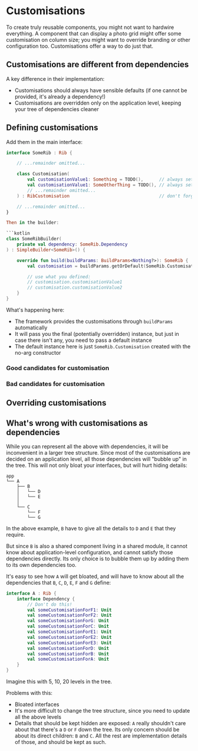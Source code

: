 # Customisations

To create truly reusable components, you might not want to hardwire everything. A component that can display a photo grid might offer some customisation on column size; you might want to override branding or other configuration too. Customisations offer a way to do just that.


## Customisations are different from dependencies

A key difference in their implementation:
- Customisations should always have sensible defaults (if one cannot be provided, it's already a dependency!)
- Customisations are overridden only on the application level, keeping your tree of dependencies cleaner


## Defining customisations

Add them in the main interface:

```kotlin
interface SomeRib : Rib {

    // ...remainder omitted...

    class Customisation(
        val customisationValue1: Something = TODO(),      // always set a default value!
        val customisationValue1: SomeOtherThing = TODO(), // always set a default value!
        // ...remainder omitted...
    ) : RibCustomisation                                  // don't forget to extend this marker interface

    // ...remainder omitted...
}

Then in the builder:

```kotlin
class SomeRibBuilder(
    private val dependency: SomeRib.Dependency
) : SimpleBuilder<SomeRib>() {

    override fun build(buildParams: BuildParams<Nothing?>): SomeRib {
        val customisation = buildParams.getOrDefault(SomeRib.Customisation())

        // use what you defined:
        // customisation.customisationValue1
        // customisation.customisationValue2
    }
}
```

What's happening here:
- The framework provides the customisations through ```buildParams``` automatically
- It will pass you the final (potentially overridden) instance, but just in case there isn't any, you need to pass a default instance
- The default instance here is just ```SomeRib.Customisation``` created with the no-arg constructor


### Good candidates for customisation

### Bad candidates for customisation

## Overriding customisations



## What's wrong with customisations as dependencies

While you can represent all the above with dependencies, it will be inconvenient in a larger tree structure. Since most of the customisations are decided on an application level, all those dependencies will "bubble up" in the tree. This will not only bloat your interfaces, but will hurt hiding details:

```
app
└── A
    ├── B
    │   └── D
    │   └── E
    │
    └── C
        └── F
        └── G
```

In the above example, ```B``` have to give all the details to ```D``` and ```E``` that they require.

But since ```B``` is also a shared component living in a shared module, it cannot know about application-level configuration, and cannot satisfy those dependencies directly. Its only choice is to bubble them up by adding them to its own dependencies too.

It's easy to see how ```A``` will get bloated, and will have to know about all the dependencies that ```B```, ```C```, ```D```, ```E```, ```F``` and ```G``` define:

```kotlin
interface A : Rib {
    interface Dependency {
        // Don't do this!
        val someCustomisationForF1: Unit
        val someCustomisationForF2: Unit
        val someCustomisationForG: Unit
        val someCustomisationForC: Unit
        val someCustomisationForE1: Unit
        val someCustomisationForE2: Unit
        val someCustomisationForE3: Unit
        val someCustomisationForD: Unit
        val someCustomisationForB: Unit
        val someCustomisationForA: Unit
    }
}
```

Imagine this with 5, 10, 20 levels in the tree.

Problems with this:
- Bloated interfaces
- It's more difficult to change the tree structure, since you need to update all the above levels
- Details that should be kept hidden are exposed: ```A``` really shouldn't care about that there's a ```D``` or ```F``` down the tree. Its only concern should be about its direct children: ```B``` and ```C```. All the rest are implementation details of those, and should be kept as such.
